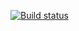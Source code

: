 [![Build status](https://ci.appveyor.com/api/projects/status/7sli7eea8ysecbf8?svg=true)](https://ci.appveyor.com/project/ZhekaSPB/bdd1)
